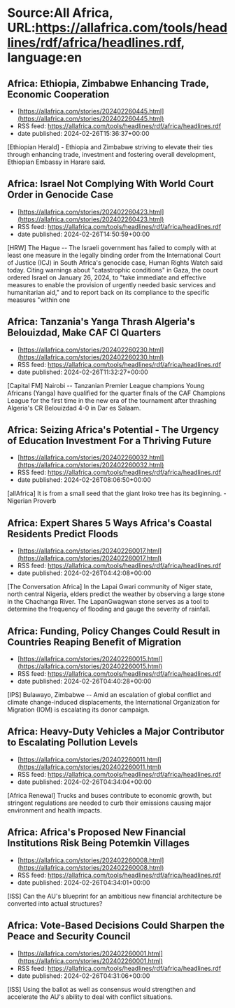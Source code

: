 # Source:All Africa, URL:https://allafrica.com/tools/headlines/rdf/africa/headlines.rdf, language:en

## Africa: Ethiopia, Zimbabwe Enhancing Trade, Economic Cooperation
 - [https://allafrica.com/stories/202402260445.html](https://allafrica.com/stories/202402260445.html)
 - RSS feed: https://allafrica.com/tools/headlines/rdf/africa/headlines.rdf
 - date published: 2024-02-26T15:36:37+00:00

[Ethiopian Herald] - Ethiopia and Zimbabwe striving to elevate their ties through enhancing trade, investment and fostering overall development, Ethiopian Embassy in Harare said.

## Africa: Israel Not Complying With World Court Order in Genocide Case
 - [https://allafrica.com/stories/202402260423.html](https://allafrica.com/stories/202402260423.html)
 - RSS feed: https://allafrica.com/tools/headlines/rdf/africa/headlines.rdf
 - date published: 2024-02-26T14:50:59+00:00

[HRW] The Hague -- The Israeli government has failed to comply with at least one measure in the legally binding order from the International Court of Justice (ICJ) in South Africa's genocide case, Human Rights Watch said today. Citing warnings about "catastrophic conditions" in Gaza, the court ordered Israel on January 26, 2024, to "take immediate and effective measures to enable the provision of urgently needed basic services and humanitarian aid," and to report back on its compliance to the specific measures "within one

## Africa: Tanzania's Yanga Thrash Algeria's Belouizdad, Make CAF Cl Quarters
 - [https://allafrica.com/stories/202402260230.html](https://allafrica.com/stories/202402260230.html)
 - RSS feed: https://allafrica.com/tools/headlines/rdf/africa/headlines.rdf
 - date published: 2024-02-26T11:32:27+00:00

[Capital FM] Nairobi -- Tanzanian Premier League champions Young Africans (Yanga) have qualified for the quarter finals of the CAF Champions League for the first time in the new era of the tournament after thrashing Algeria's CR Belouizdad 4-0 in Dar es Salaam.

## Africa: Seizing Africa's Potential - The Urgency of Education Investment For a Thriving Future
 - [https://allafrica.com/stories/202402260032.html](https://allafrica.com/stories/202402260032.html)
 - RSS feed: https://allafrica.com/tools/headlines/rdf/africa/headlines.rdf
 - date published: 2024-02-26T08:06:50+00:00

[allAfrica] It is from a small seed that the giant Iroko tree has its beginning. -  Nigerian Proverb

## Africa: Expert Shares 5 Ways Africa's Coastal Residents Predict Floods
 - [https://allafrica.com/stories/202402260017.html](https://allafrica.com/stories/202402260017.html)
 - RSS feed: https://allafrica.com/tools/headlines/rdf/africa/headlines.rdf
 - date published: 2024-02-26T04:42:08+00:00

[The Conversation Africa] In the Lapai Gwari community of Niger state, north central Nigeria, elders predict the weather by observing a large stone in the Chachanga River. The LapanGwagwan stone serves as a tool to determine the frequency of flooding and gauge the severity of rainfall.

## Africa: Funding, Policy Changes Could Result in Countries Reaping Benefit of Migration
 - [https://allafrica.com/stories/202402260015.html](https://allafrica.com/stories/202402260015.html)
 - RSS feed: https://allafrica.com/tools/headlines/rdf/africa/headlines.rdf
 - date published: 2024-02-26T04:40:28+00:00

[IPS] Bulawayo, Zimbabwe -- Amid an escalation of global conflict and climate change-induced displacements, the International Organization for Migration (IOM) is escalating its donor campaign.

## Africa: Heavy-Duty Vehicles a Major Contributor to Escalating Pollution Levels
 - [https://allafrica.com/stories/202402260011.html](https://allafrica.com/stories/202402260011.html)
 - RSS feed: https://allafrica.com/tools/headlines/rdf/africa/headlines.rdf
 - date published: 2024-02-26T04:34:04+00:00

[Africa Renewal] Trucks and buses contribute to economic growth, but stringent regulations are needed to curb their emissions causing major environment and health impacts.

## Africa: Africa's Proposed New Financial Institutions Risk Being Potemkin Villages
 - [https://allafrica.com/stories/202402260008.html](https://allafrica.com/stories/202402260008.html)
 - RSS feed: https://allafrica.com/tools/headlines/rdf/africa/headlines.rdf
 - date published: 2024-02-26T04:34:01+00:00

[ISS] Can the AU's blueprint for an ambitious new financial architecture be converted into actual structures?

## Africa: Vote-Based Decisions Could Sharpen the Peace and Security Council
 - [https://allafrica.com/stories/202402260001.html](https://allafrica.com/stories/202402260001.html)
 - RSS feed: https://allafrica.com/tools/headlines/rdf/africa/headlines.rdf
 - date published: 2024-02-26T04:31:06+00:00

[ISS] Using the ballot as well as consensus would strengthen and accelerate the AU's ability to deal with conflict situations.

